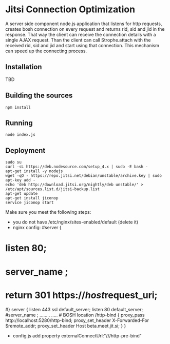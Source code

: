 Jitsi Connection Optimization
============
A server side component node.js application that listens for http requests, creates bosh connection on every request and returns rid, sid and jid in the response. That way the client can receive the connection details with a single AJAX request. Than the client can call Strophe.attach with the received rid, sid and jid and start using that connection. This mechanism can speed up the connecting process.

## Installation
TBD

## Building the sources
```
npm install
```

## Running
```
node index.js
```

## Deployment
```
sudo su
curl -sL https://deb.nodesource.com/setup_4.x | sudo -E bash -
apt-get install -y nodejs
wget -qO - https://repo.jitsi.net/debian/unstable/archive.key | sudo apt-key add -
echo 'deb http://download.jitsi.org/nightly/deb unstable/' > /etc/apt/sources.list.d/jitsi-backup.list
apt-get update
apt-get install jiconop
service jiconop start
```

Make sure you meet the following steps: 
- you do not have /etc/nginx/sites-enabled/default (delete it)
- nginx config:
#server {
#    listen 80;
#    server_name <your-domain>;
#    return 301 https://$host$request_uri;
#}
server {
    listen 443 ssl default_server;
    listen 80 default_server;
    #server_name <your-domain>;
........
.....
    # BOSH
    location /http-bind {
        proxy_pass      http://localhost:5280/http-bind;
        proxy_set_header X-Forwarded-For $remote_addr;
        proxy_set_header Host beta.meet.jit.si;
    }
}

- config.js add property externalConnectUrl:"//<your-domain>/http-pre-bind"
